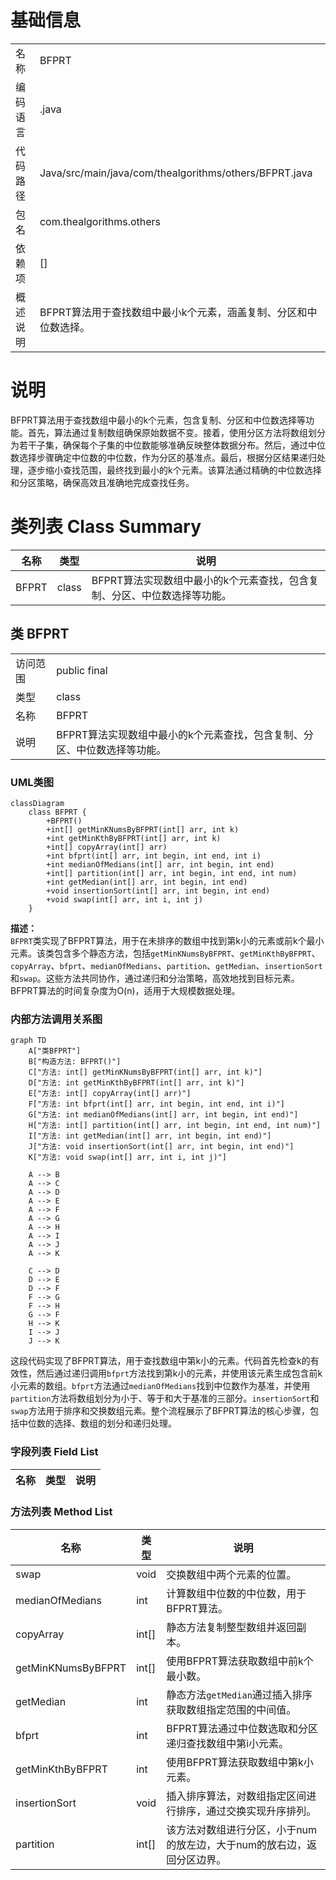 # 基础信息

|      |      |
|------|------|
| 名称 | BFPRT |
| 编码语言 | .java |
| 代码路径 | Java/src/main/java/com/thealgorithms/others/BFPRT.java |
| 包名 | com.thealgorithms.others |
| 依赖项 | [] |
| 概述说明 | BFPRT算法用于查找数组中最小k个元素，涵盖复制、分区和中位数选择。 |

# 说明

BFPRT算法用于查找数组中最小的k个元素，包含复制、分区和中位数选择等功能。首先，算法通过复制数组确保原始数据不变。接着，使用分区方法将数组划分为若干子集，确保每个子集的中位数能够准确反映整体数据分布。然后，通过中位数选择步骤确定中位数的中位数，作为分区的基准点。最后，根据分区结果递归处理，逐步缩小查找范围，最终找到最小的k个元素。该算法通过精确的中位数选择和分区策略，确保高效且准确地完成查找任务。

# 类列表 Class Summary

| 名称   | 类型  | 说明 |
|-------|------|-------------|
| BFPRT | class | BFPRT算法实现数组中最小的k个元素查找，包含复制、分区、中位数选择等功能。 |



## 类 BFPRT

|      |      |
|------|------|
| 访问范围 | public final |
| 类型 | class |
| 名称 | BFPRT |
| 说明 | BFPRT算法实现数组中最小的k个元素查找，包含复制、分区、中位数选择等功能。 |


### UML类图

```mermaid
classDiagram
    class BFPRT {
        +BFPRT()
        +int[] getMinKNumsByBFPRT(int[] arr, int k)
        +int getMinKthByBFPRT(int[] arr, int k)
        +int[] copyArray(int[] arr)
        +int bfprt(int[] arr, int begin, int end, int i)
        +int medianOfMedians(int[] arr, int begin, int end)
        +int[] partition(int[] arr, int begin, int end, int num)
        +int getMedian(int[] arr, int begin, int end)
        +void insertionSort(int[] arr, int begin, int end)
        +void swap(int[] arr, int i, int j)
    }
```

**描述：**  
`BFPRT`类实现了BFPRT算法，用于在未排序的数组中找到第k小的元素或前k个最小元素。该类包含多个静态方法，包括`getMinKNumsByBFPRT`、`getMinKthByBFPRT`、`copyArray`、`bfprt`、`medianOfMedians`、`partition`、`getMedian`、`insertionSort`和`swap`。这些方法共同协作，通过递归和分治策略，高效地找到目标元素。BFPRT算法的时间复杂度为O(n)，适用于大规模数据处理。


### 内部方法调用关系图

```mermaid
graph TD
    A["类BFPRT"]
    B["构造方法: BFPRT()"]
    C["方法: int[] getMinKNumsByBFPRT(int[] arr, int k)"]
    D["方法: int getMinKthByBFPRT(int[] arr, int k)"]
    E["方法: int[] copyArray(int[] arr)"]
    F["方法: int bfprt(int[] arr, int begin, int end, int i)"]
    G["方法: int medianOfMedians(int[] arr, int begin, int end)"]
    H["方法: int[] partition(int[] arr, int begin, int end, int num)"]
    I["方法: int getMedian(int[] arr, int begin, int end)"]
    J["方法: void insertionSort(int[] arr, int begin, int end)"]
    K["方法: void swap(int[] arr, int i, int j)"]

    A --> B
    A --> C
    A --> D
    A --> E
    A --> F
    A --> G
    A --> H
    A --> I
    A --> J
    A --> K

    C --> D
    D --> E
    D --> F
    F --> G
    F --> H
    G --> F
    H --> K
    I --> J
    J --> K
```

这段代码实现了BFPRT算法，用于查找数组中第k小的元素。代码首先检查k的有效性，然后通过递归调用`bfprt`方法找到第k小的元素，并使用该元素生成包含前k小元素的数组。`bfprt`方法通过`medianOfMedians`找到中位数作为基准，并使用`partition`方法将数组划分为小于、等于和大于基准的三部分。`insertionSort`和`swap`方法用于排序和交换数组元素。整个流程展示了BFPRT算法的核心步骤，包括中位数的选择、数组的划分和递归处理。

### 字段列表 Field List

| 名称  | 类型  | 说明 |
|-------|-------|------|

### 方法列表 Method List

| 名称  | 类型  | 说明 |
|-------|-------|------|
| swap | void | 交换数组中两个元素的位置。 |
| medianOfMedians | int | 计算数组中位数的中位数，用于BFPRT算法。 |
| copyArray | int[] | 静态方法复制整型数组并返回副本。 |
| getMinKNumsByBFPRT | int[] | 使用BFPRT算法获取数组中前k个最小数。 |
| getMedian | int | 静态方法`getMedian`通过插入排序获取数组指定范围的中间值。 |
| bfprt | int | BFPRT算法通过中位数选取和分区递归查找数组中第i小元素。 |
| getMinKthByBFPRT | int | 使用BFPRT算法获取数组中第k小元素。 |
| insertionSort | void | 插入排序算法，对数组指定区间进行排序，通过交换实现升序排列。 |
| partition | int[] | 该方法对数组进行分区，小于num的放左边，大于num的放右边，返回分区边界。 |




